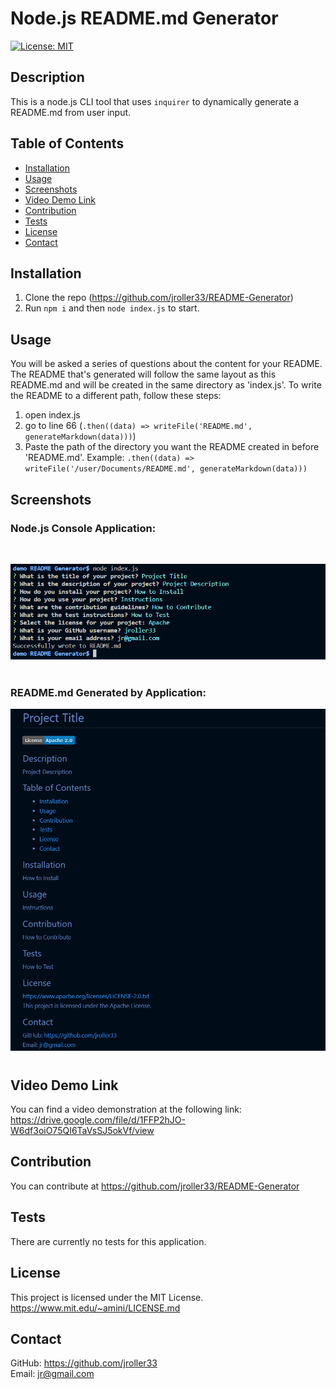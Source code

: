   # Node.js README.md Generator
  [![License: MIT](https://img.shields.io/badge/License-MIT-blue.svg)](https://opensource.org/licenses/MIT)
  ## Description
  
  
  This is a node.js CLI tool that uses `inquirer` to dynamically generate a README.md from user input.

  ## Table of Contents
  - [Installation](#installation)
  - [Usage](#usage)
  - [Screenshots](#screenshots)
  - [Video Demo Link](#video-demo-link)
  - [Contribution](#contribution)
  - [Tests](#tests)
  - [License](#license)
  - [Contact](#contact)
  
  ## Installation
  1. Clone the repo (https://github.com/jroller33/README-Generator)
  2. Run `npm i` and then `node index.js` to start.
  
  ## Usage
  You will be asked a series of questions about the content for your README. The README that's generated will follow the same layout as this README.md and will be created in the same directory as 'index.js'. To write the README to a different path, follow these steps:
  1. open index.js
  2. go to line 66 (`.then((data) => writeFile('README.md', generateMarkdown(data)))`)
  3. Paste the path of the directory you want the README created in before 'README.md'. Example: `.then((data) => writeFile('/user/Documents/README.md', generateMarkdown(data)))`

  ## Screenshots
  ### Node.js Console Application:
  <br/>

  ![Console](./main/screenshotConsole.png)
  <br/>
  <br/>
  ### README.md Generated by Application:
  ![README.md](./main/screenshotReadme.png)

#
  ## Video Demo Link
  You can find a video demonstration at the following link: <br/>
  https://drive.google.com/file/d/1FFP2hJO-W6df3oiO75QI6TaVsSJ5okVf/view

  ## Contribution
  You can contribute at https://github.com/jroller33/README-Generator
  
  ## Tests
  There are currently no tests for this application.

  ## License
  This project is licensed under the MIT License. <br/>
  https://www.mit.edu/~amini/LICENSE.md

  ## Contact
  GitHub: https://github.com/jroller33 <br/>
  Email: jr@gmail.com